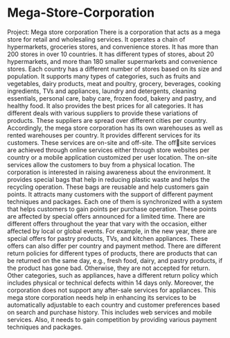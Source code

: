 # Mega-Store-Corporation
Project: Mega store corporation
There is a corporation that acts as a mega store for retail and wholesaling services. It operates a 
chain of hypermarkets, groceries stores, and convenience stores. It has more than 200 stores in 
over 10 countries. It has different types of stores, about 20 hypermarkets, and more than 180 
smaller supermarkets and convenience stores. Each country has a different number of stores 
based on its size and population. 
It supports many types of categories, such as fruits and vegetables, dairy products, meat and 
poultry, grocery, beverages, cooking ingredients, TVs and appliances, laundry and detergents, 
cleaning essentials, personal care, baby care, frozen food, bakery and pastry, and healthy food. It 
also provides the best prices for all categories. It has different deals with various suppliers to 
provide these variations of products. These suppliers are spread over different cities per country. 
Accordingly, the mega store corporation has its own warehouses as well as rented warehouses 
per country. 
It provides different services for its customers. These services are on-site and off-site. The offsite services are achieved through online services either through store websites per country or a 
mobile application customized per user location. The on-site services allow the customers to buy 
from a physical location. The corporation is interested in raising awareness about the 
environment. It provides special bags that help in reducing plastic waste and helps the recycling 
operation. These bags are reusable and help customers gain points.
It attracts many customers with the support of different payment techniques and packages. Each 
one of them is synchronized with a system that helps customers to gain points per purchase
operation. These points are affected by special offers announced for a limited time.
There are different offers throughout the year that vary with the occasion, either affected by local 
or global events. For example, in the new year, there are special offers for pastry products, TVs, 
and kitchen appliances. These offers can also differ per country and payment method. There are 
different return policies for different types of products, there are products that can be returned on 
the same day, e.g., fresh food, dairy, and pastry products, if the product has gone bad. Otherwise, 
they are not accepted for return. Other categories, such as appliances, have a different return 
policy which includes physical or technical defects within 14 days only. Moreover, the 
corporation does not support any after-sale services for appliances.
This mega store corporation needs help in enhancing its services to be automatically adjustable 
to each country and customer preferences based on search and purchase history. This includes 
web services and mobile services. Also, it needs to gain competition by providing various 
payment techniques and packages.
